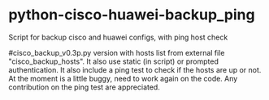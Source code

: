 # python-cisco-huawei-backup_ping
Script for backup cisco and huawei configs, with ping host check

#cisco_backup_v0.3p.py version with hosts list from external file "cisco_backup_hosts". It also use static (in script) or prompted authentication. It also include a ping test to check if the hosts are up or not. At the moment is a little buggy, need to work again on the code. Any contribution on the ping test are appreciated.
